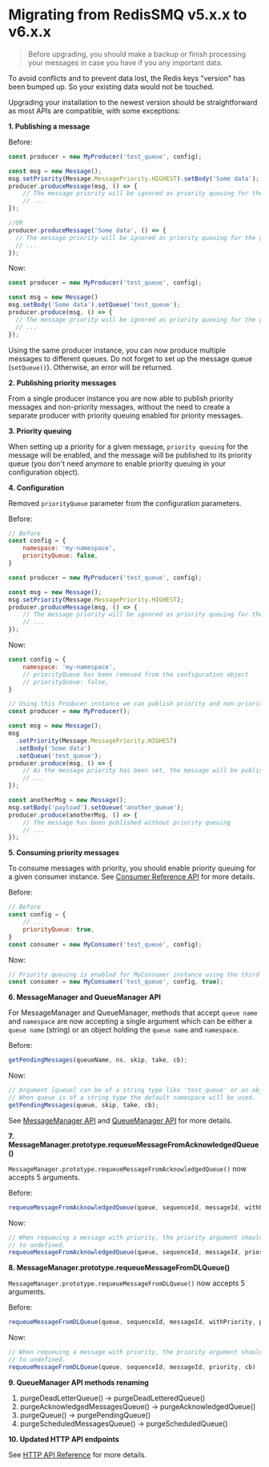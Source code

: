 # Migrating from RedisSMQ v5.x.x to v6.x.x

> Before upgrading, you should make a backup or finish processing your messages in case you have if you any important data.

To avoid conflicts and to prevent data lost, the Redis keys "version" has been bumped up. So your existing 
data would not be touched.

Upgrading your installation to the newest version should be straightforward as most APIs are compatible, with some
exceptions:

**1. Publishing a message**

Before:

```javascript
const producer = new MyProducer('test_queue', config);

const msg = new Message();
msg.setPriority(Message.MessagePriority.HIGHEST).setBody('Some data');
producer.produceMessage(msg, () => {
    // The message priority will be ignored as priority queuing for the given producer is not enabled.
    // ...
});

//OR
producer.produceMessage('Some data', () => {
  // The message priority will be ignored as priority queuing for the given producer is not enabled.
  // ...
});
```

Now:

```javascript
const producer = new MyProducer('test_queue', config);

const msg = new Message()
msg.setBody('Some data').setQueue('test_queue');
producer.produce(msg, () => {
  // The message priority will be ignored as priority queuing for the given producer is not enabled.
  // ...
});
```

Using the same producer instance, you can now produce multiple messages to different queues. Do not forget to set up 
the message queue (`setQueue()`). Otherwise, an error will be returned.

**2. Publishing priority messages**

From a single producer instance you are now able to publish priority messages and non-priority messages, without the
need to create a separate producer with priority queuing enabled for priority messages.

**3. Priority queuing**

When setting up a priority for a given message, `priority queuing` for the message will be
enabled, and the message will be published to its priority queue (you don't need anymore to enable priority queuing in
your configuration object).

**4. Configuration**

Removed `priorityQueue` parameter from the configuration parameters.

Before: 

```javascript
// Before
const config = {
    namespace: 'my-namespace',
    priorityQueue: false,
}

const producer = new MyProducer('test_queue', config);

const msg = new Message();
msg.setPriority(Message.MessagePriority.HIGHEST);
producer.produceMessage(msg, () => {
    // The message priority will be ignored as priority queuing for the given producer is not enabled.
    // ...
});
```

Now:

```javascript
const config = {
    namespace: 'my-namespace',
    // priorityQueue has been removed from the configuration object
    // priorityQueue: false, 
}

// Using this Producer instance we can publish priority and non-priority messages
const producer = new MyProducer();

const msg = new Message();
msg
  .setPriority(Message.MessagePriority.HIGHEST)
  .setBody('Some data')
  .setQueue('test_queue');
producer.produce(msg, () => {
    // As the message priority has been set, the message will be published using priority queuing
    // ...
});

const anotherMsg = new Message();
msg.setBody('payload').setQueue('another_queue');
producer.produce(anotherMsg, () => {
    // The message has been published without priority queuing 
    // ...
});
```

**5. Consuming priority messages**

To consume messages with priority, you should enable priority queuing for a given consumer instance.
See [Consumer Reference API](/docs/api/consumer.md#consumerprototypeconstructor) for more details.

Before:

```javascript
// Before
const config = {
    // ...
    priorityQueue: true,
}
const consumer = new MyConsumer('test_queue', config);
```

Now:

```javascript
// Priority queuing is enabled for MyConsumer instance using the third constructor argument
const consumer = new MyConsumer('test_queue', config, true);
```

**6. MessageManager and QueueManager API**

For MessageManager and QueueManager, methods that accept `queue name` and `namespace` are now accepting a
single argument which can be either a `queue name` (string) or an object holding the `queue name` and `namespace`.

Before:

```javascript
getPendingMessages(queueName, ns, skip, take, cb);
```

Now:

```javascript
// Argument [queue] can be of a string type like 'test_queue' or an object like { name: 'test_queue', ns: 'testing' } 
// When queue is of a string type the default namespace will be used.
getPendingMessages(queue, skip, take, cb);
```

See [MessageManager API](/docs/api/message-manager.md) and [QueueManager API](/docs/api/queue-manager.md) for more details.

**7. MessageManager.prototype.requeueMessageFromAcknowledgedQueue()**

`MessageManager.prototype.requeueMessageFromAcknowledgedQueue()` now accepts 5 arguments.

Before:

```javascript
requeueMessageFromAcknowledgedQueue(queue, sequenceId, messageId, withPriority, priority, cb)
```

Now:

```javascript
// When requeuing a message with priority, the priority argument should not be empty. Otherwise, set its value 
// to undefined.
requeueMessageFromAcknowledgedQueue(queue, sequenceId, messageId, priority, cb)
```

**8. MessageManager.prototype.requeueMessageFromDLQueue()**

`MessageManager.prototype.requeueMessageFromDLQueue()` now accepts 5 arguments.

Before:

```javascript
requeueMessageFromDLQueue(queue, sequenceId, messageId, withPriority, priority, cb)
```

Now:

```javascript
// When requeuing a message with priority, the priority argument should not be empty. Otherwise, set its value 
// to undefined.
requeueMessageFromDLQueue(queue, sequenceId, messageId, priority, cb)
```

**9. QueueManager API methods renaming**

1. purgeDeadLetterQueue() -> purgeDeadLetteredQueue()
2. purgeAcknowledgedMessagesQueue() -> purgeAcknowledgedQueue()
3. purgeQueue() -> purgePendingQueue()
4. purgeScheduledMessagesQueue() -> purgeScheduledQueue()

**10. Updated HTTP API endpoints**

See [HTTP API Reference](http-api.md) for more details.